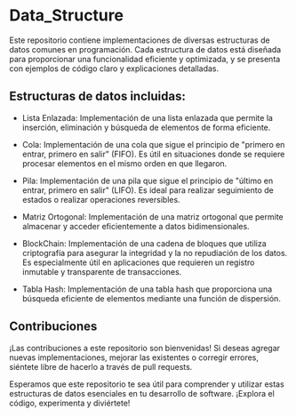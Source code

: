 # Data_Structure

Este repositorio contiene implementaciones de diversas estructuras de datos comunes en programación. Cada estructura de datos está diseñada para proporcionar una funcionalidad eficiente y optimizada, y se presenta con ejemplos de código claro y explicaciones detalladas.

## Estructuras de datos incluidas:

- Lista Enlazada: Implementación de una lista enlazada que permite la inserción, eliminación y búsqueda de elementos de forma eficiente.

- Cola: Implementación de una cola que sigue el principio de "primero en entrar, primero en salir" (FIFO). Es útil en situaciones donde se requiere procesar elementos en el mismo orden en que llegaron.

- Pila: Implementación de una pila que sigue el principio de "último en entrar, primero en salir" (LIFO). Es ideal para realizar seguimiento de estados o realizar operaciones reversibles.

- Matriz Ortogonal: Implementación de una matriz ortogonal que permite almacenar y acceder eficientemente a datos bidimensionales.

- BlockChain: Implementación de una cadena de bloques que utiliza criptografía para asegurar la integridad y la no repudiación de los datos. Es especialmente útil en aplicaciones que requieren un registro inmutable y transparente de transacciones.

- Tabla Hash: Implementación de una tabla hash que proporciona una búsqueda eficiente de elementos mediante una función de dispersión.

## Contribuciones

¡Las contribuciones a este repositorio son bienvenidas! Si deseas agregar nuevas implementaciones, mejorar las existentes o corregir errores, siéntete libre de hacerlo a través de pull requests.

Esperamos que este repositorio te sea útil para comprender y utilizar estas estructuras de datos esenciales en tu desarrollo de software. ¡Explora el código, experimenta y diviértete!

